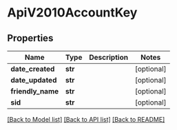 # ApiV2010AccountKey

## Properties
Name | Type | Description | Notes
------------ | ------------- | ------------- | -------------
**date_created** | **str** |  | [optional] 
**date_updated** | **str** |  | [optional] 
**friendly_name** | **str** |  | [optional] 
**sid** | **str** |  | [optional] 

[[Back to Model list]](../README.md#documentation-for-models) [[Back to API list]](../README.md#documentation-for-api-endpoints) [[Back to README]](../README.md)


